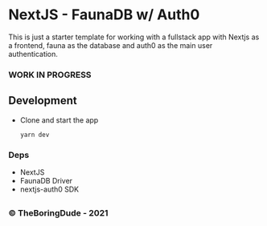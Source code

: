 # NextJS - FaunaDB w/ Auth0

This is just a starter template for working with a fullstack app with Nextjs as a frontend, fauna as the database and auth0 as the main user authentication.

### WORK IN PROGRESS

## Development

- Clone and start the app
  ```
  yarn dev
  ```

### Deps

- NextJS
- FaunaDB Driver
- nextjs-auth0 SDK

##

### &copy; TheBoringDude - 2021
